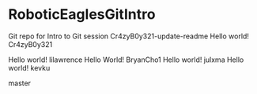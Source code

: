 # RoboticEaglesGitIntro
Git repo for Intro to Git session
 Cr4zyB0y321-update-readme
Hello world! Cr4zyB0y321

Hello world! lilawrence
Hello World! BryanCho1
Hello world! julxma
Hello world! kevku

 master
